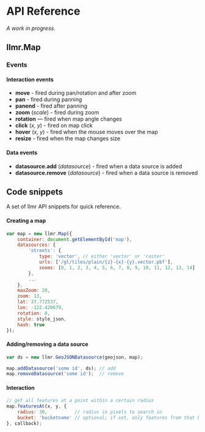 # API Reference

*A work in progress.*

## llmr.Map

### Events

#### Interaction events

- **move** - fired during pan/rotation and after zoom
- **pan** - fired during panning
- **panend** - fired after panning
- **zoom** (*scale*) - fired during zoom
- **rotation** — fired when map angle changes
- **click** (*x, y*) - fired on map click
- **hover** (*x, y*) - fired when the mouse moves over the map
- **resize** - fired when the map changes size

#### Data events

- **datasource.add** (*datasource*) - fired when a data source is added
- **datasource.remove** (*datasource*) - fired when a data source is removed

## Code snippets

A set of llmr API snippets for quick reference.

#### Creating a map

```js
var map = new llmr.Map({
    container: document.getElementById('map'),
    datasources: {
        'streets': {
            type: 'vector', // either 'vector' or 'raster'
            urls: ['/gl/tiles/plain/{z}-{x}-{y}.vector.pbf'],
            zooms: [0, 1, 2, 3, 4, 5, 6, 7, 8, 9, 10, 11, 12, 13, 14]
        },
        ...
    },
    maxZoom: 20,
    zoom: 13,
    lat: 37.772537,
    lon: -122.420679,
    rotation: 0,
    style: style_json,
    hash: true
});
```

#### Adding/removing a data source

```js
var ds = new llmr.GeoJSONDatasource(geojson, map);

map.addDatasource('some id', ds); // add
map.removeDatasource('some id');  // remove
```

#### Interaction

```js
// get all features at a point within a certain radius
map.featuresAt(x, y, {
    radius: 30,          // radius in pixels to search in
    bucket: 'bucketname' // optional; if set, only features from that bucket will be matched
}, callback);
```
